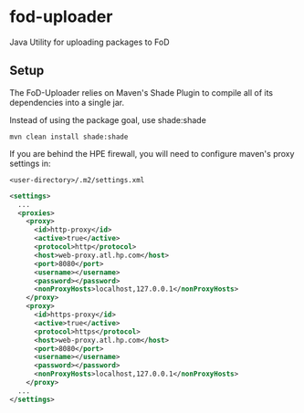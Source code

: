 # fod-uploader
Java Utility for uploading packages to FoD

## Setup

The FoD-Uploader relies on Maven's Shade Plugin to compile all of its dependencies into a single jar.

Instead of using the package goal, use shade:shade

```
mvn clean install shade:shade
```

If you are behind the HPE firewall, you will need to configure maven's proxy settings in:

`<user-directory>/.m2/settings.xml`

```xml
<settings>
  ...
  <proxies>
    <proxy>
      <id>http-proxy</id>
      <active>true</active>
      <protocol>http</protocol>
      <host>web-proxy.atl.hp.com</host>
      <port>8080</port>
      <username></username>
      <password></password>
      <nonProxyHosts>localhost,127.0.0.1</nonProxyHosts>
    </proxy>
    <proxy>
      <id>https-proxy</id>
      <active>true</active>
      <protocol>https</protocol>
      <host>web-proxy.atl.hp.com</host>
      <port>8080</port>
      <username></username>
      <password></password>
      <nonProxyHosts>localhost,127.0.0.1</nonProxyHosts>
    </proxy>
  ...
</settings>
```
